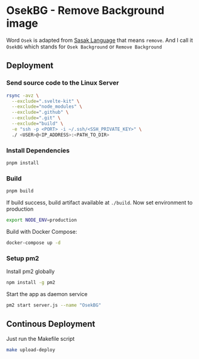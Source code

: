 # OsekBG - Remove Background image

Word `Osek` is adapted from [Sasak Language](https://id.wikipedia.org/wiki/Bahasa_Sasak) that means `remove`. And I call it `OsekBG` which stands for `Osek Background` or `Remove Background`

## Deployment

### Send source code to the Linux Server
```bash
rsync -avz \
  --exclude=".svelte-kit" \
  --exclude="node_modules" \
  --exclude=".github" \
  --exclude=".git" \
  --exclude="build" \
  -e "ssh -p <PORT> -i ~/.ssh/<SSH_PRIVATE_KEY>" \
  ./ <USER>@<IP_ADDRESS>:<PATH_TO_DIR>
```

### Install Dependencies
```bash
pnpm install
```

### Build

```bash
pnpm build
```
If build success, build artifact available at `./build`. Now set environment to production

```bash
export NODE_ENV=production
```

Build with Docker Compose:
```bash
docker-compose up -d
```


### Setup pm2

Install pm2 globally
```bash
npm install -g pm2
```

Start the app as daemon service
```bash
pm2 start server.js --name "OsekBG"
```

## Continous Deployment

Just run the Makefile script
```bash
make upload-deploy
```